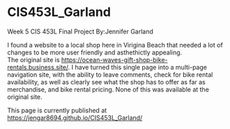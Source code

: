 # CIS453L_Garland
Week 5 CIS 453L Final Project
By:Jennifer Garland

I found a website to a local shop here in Virigina Beach that needed a lot of changes to be more user friendly and asthethictly appealing.  
The original site is https://ocean-waves-gift-shop-bike-rentals.business.site/.  I have turned this single page into a multi-page navigation 
site, with the ability to leave comments, check for bike rental availability, as well as clearly see what the shop has to offer as far as 
merchandise, and bike rental pricing.  None of this was available at the original site.  

This page is currently published at  https://jengar8694.github.io/CIS453L_Garland/
